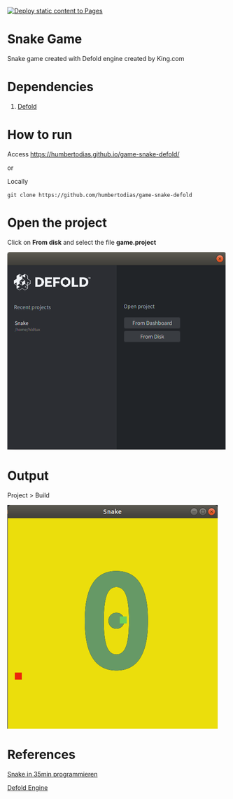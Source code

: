 [![Deploy static content to Pages](https://github.com/humbertodias/game-snake-defold/actions/workflows/gh-pages.yml/badge.svg)](https://github.com/humbertodias/game-snake-defold/actions/workflows/gh-pages.yml)

# Snake Game

Snake game created with Defold engine created by King.com

# Dependencies

1. [Defold](https://defold.com/download/)

# How to run

Access https://humbertodias.github.io/game-snake-defold/

or 

Locally

```shell
git clone https://github.com/humbertodias/game-snake-defold
```

# Open the project

Click on **From disk** and select the file **game.project**

![](doc/defold-open.png)

# Output

Project > Build

![](doc/snake-running.png)

# References

[Snake in 35min programmieren](https://www.youtube.com/watch?v=MZ8hpr9xKHA)

[Defold Engine](https://www.defold.com/editor-two)
